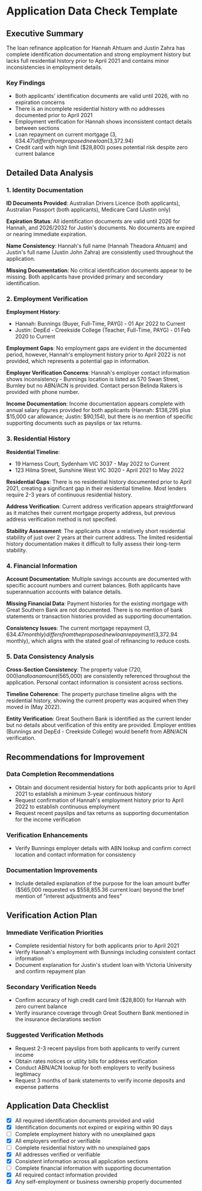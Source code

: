 # Application Data Check Template

## Executive Summary
The loan refinance application for Hannah Ahtuam and Justin Zahra has complete identification documentation and strong employment history but lacks full residential history prior to April 2021 and contains minor inconsistencies in employment details.

### Key Findings
* Both applicants' identification documents are valid until 2026, with no expiration concerns
* There is an incomplete residential history with no addresses documented prior to April 2021
* Employment verification for Hannah shows inconsistent contact details between sections
* Loan repayment on current mortgage ($3,634.47) differs from proposed new loan ($3,372.94)
* Credit card with high limit ($28,800) poses potential risk despite zero current balance

## Detailed Data Analysis

### 1. Identity Documentation
**ID Documents Provided**: Australian Drivers Licence (both applicants), Australian Passport (both applicants), Medicare Card (Justin only)

**Expiration Status**: All identification documents are valid until 2026 for Hannah, and 2026/2032 for Justin's documents. No documents are expired or nearing immediate expiration.

**Name Consistency**: Hannah's full name (Hannah Theadora Ahtuam) and Justin's full name (Justin John Zahra) are consistently used throughout the application.

**Missing Documentation**: No critical identification documents appear to be missing. Both applicants have provided primary and secondary identification.

### 2. Employment Verification
**Employment History**: 
- Hannah: Bunnings (Buyer, Full-Time, PAYG) - 01 Apr 2022 to Current
- Justin: DepEd - Creekside College (Teacher, Full-Time, PAYG) - 01 Feb 2020 to Current

**Employment Gaps**: No employment gaps are evident in the documented period, however, Hannah's employment history prior to April 2022 is not provided, which represents a potential gap in information.

**Employer Verification Concerns**: Hannah's employer contact information shows inconsistency - Bunnings location is listed as 570 Swan Street, Burnley but no ABN/ACN is provided. Contact person Belinda Rakers is provided with phone number.

**Income Documentation**: Income documentation appears complete with annual salary figures provided for both applicants (Hannah: $138,295 plus $15,000 car allowance; Justin: $90,154), but there is no mention of specific supporting documents such as payslips or tax returns.

### 3. Residential History
**Residential Timeline**: 
- 19 Harness Court, Sydenham VIC 3037 - May 2022 to Current
- 123 Hilma Street, Sunshine West VIC 3020 - April 2021 to May 2022

**Residential Gaps**: There is no residential history documented prior to April 2021, creating a significant gap in their residential timeline. Most lenders require 2-3 years of continuous residential history.

**Address Verification**: Current address verification appears straightforward as it matches their current mortgage property address, but previous address verification method is not specified.

**Stability Assessment**: The applicants show a relatively short residential stability of just over 2 years at their current address. The limited residential history documentation makes it difficult to fully assess their long-term stability.

### 4. Financial Information
**Account Documentation**: Multiple savings accounts are documented with specific account numbers and current balances. Both applicants have superannuation accounts with balance details.

**Missing Financial Data**: Payment histories for the existing mortgage with Great Southern Bank are not documented. There is no mention of bank statements or transaction histories provided as supporting documentation.

**Consistency Issues**: The current mortgage repayment ($3,634.47 monthly) differs from the proposed new loan repayment ($3,372.94 monthly), which aligns with the stated goal of refinancing to reduce costs.

### 5. Data Consistency Analysis
**Cross-Section Consistency**: The property value ($720,000) and loan amount ($565,000) are consistently referenced throughout the application. Personal contact information is consistent across sections.

**Timeline Coherence**: The property purchase timeline aligns with the residential history, showing the current property was acquired when they moved in (May 2022).

**Entity Verification**: Great Southern Bank is identified as the current lender but no details about verification of this entity are provided. Employer entities (Bunnings and DepEd - Creekside College) would benefit from ABN/ACN verification.

## Recommendations for Improvement

### Data Completion Recommendations
* Obtain and document residential history for both applicants prior to April 2021 to establish a minimum 3-year continuous history
* Request confirmation of Hannah's employment history prior to April 2022 to establish continuous employment
* Request recent payslips and tax returns as supporting documentation for the income verification

### Verification Enhancements
* Verify Bunnings employer details with ABN lookup and confirm correct location and contact information for consistency

### Documentation Improvements
* Include detailed explanation of the purpose for the loan amount buffer ($565,000 requested vs $558,855.36 current loan) beyond the brief mention of "interest adjustments and fees"

## Verification Action Plan

### Immediate Verification Priorities
* Complete residential history for both applicants prior to April 2021
* Verify Hannah's employment with Bunnings including consistent contact information
* Document explanation for Justin's student loan with Victoria University and confirm repayment plan

### Secondary Verification Needs
* Confirm accuracy of high credit card limit ($28,800) for Hannah with zero current balance
* Verify insurance coverage through Great Southern Bank mentioned in the insurance declarations section

### Suggested Verification Methods
* Request 2-3 recent payslips from both applicants to verify current income
* Obtain rates notices or utility bills for address verification
* Conduct ABN/ACN lookup for both employers to verify business legitimacy
* Request 3 months of bank statements to verify income deposits and expense patterns

## Application Data Checklist
- [x] All required identification documents provided and valid
- [x] Identification documents not expired or expiring within 90 days
- [ ] Complete employment history with no unexplained gaps
- [x] All employers verified or verifiable
- [ ] Complete residential history with no unexplained gaps
- [x] All addresses verified or verifiable
- [x] Consistent information across all application sections
- [ ] Complete financial information with supporting documentation
- [x] All required contact information provided
- [x] Any self-employment or business ownership properly documented